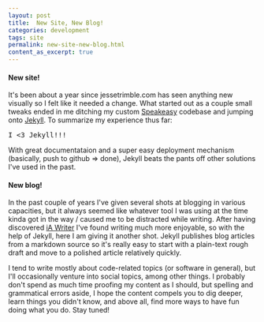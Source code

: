 ```yaml
---
layout: post
title:  New Site, New Blog!
categories: development
tags: site
permalink: new-site-new-blog.html
content_as_excerpt: true
---
```


#### New site!

It's been about a year since jessetrimble.com has seen anything new visually so
I felt like it needed a change. What started out as a couple small tweaks ended
in me ditching my custom [Speakeasy](https://github.com/jtrim/speakeasy) codebase and jumping
onto [Jekyll](http://jekyllrb.com/). To summarize my experience thus far:

<pre>
I <3 Jekyll!!!
</pre>

With great documentataion and a super easy deployment mechanism (basically,
push to github => done), Jekyll beats the pants off other solutions I've used
in the past.

#### New blog!

In the past couple of years I've given several shots at blogging in various
capacities, but it always seemed like whatever tool I was using at the time
kinda got in the way / caused me to be distracted while writing. After having
discovered [iA Writer](http://www.iawriter.com/mac/) I've found writing much more
enjoyable, so with the help of Jekyll, here I am giving it another shot.
Jekyll publishes blog articles from a markdown source so it's really easy to
start with a plain-text rough draft and move to a polished article relatively
quickly.

I tend to write mostly about code-related topics (or software in general), but
I'll occasionally venture into social topics, among other things. I probably
don't spend as much time proofing my content as I should, but spelling and
grammatical errors aside, I hope the content compels you to dig deeper, learn
things you didn't know, and above all, find more ways to have fun doing what
you do. Stay tuned!
